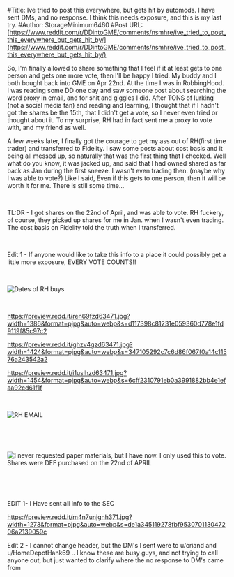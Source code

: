 #Title: Ive tried to post this everywhere, but gets hit by automods. I have sent DMs, and no response. I think this needs exposure, and this is my last try.
#Author: StorageMinimum6460
#Post URL: [https://www.reddit.com/r/DDintoGME/comments/nsmhre/ive_tried_to_post_this_everywhere_but_gets_hit_by/](https://www.reddit.com/r/DDintoGME/comments/nsmhre/ive_tried_to_post_this_everywhere_but_gets_hit_by/)


So, I'm finally allowed to share something that I feel if it at least gets to one person and gets one more vote, then I'll be happy I tried. My buddy and I both bought back into GME on Apr 22nd. At the time I was in RobbingHood. I was reading some DD one day and saw someone post about searching the word proxy in email, and for shit and giggles I did. After TONS of lurking (not a social media fan) and reading and learning, I thought that if I hadn't got the shares be the 15th, that I didn't get a vote, so I never even tried or thought about it. To my surprise, RH had in fact sent me a proxy to vote with, and my friend as well.

A few weeks later, I finally got the courage to get my ass out of RH(first time trader) and transferred to Fidelity. I saw some posts about cost basis and it being all messed up, so naturally that was the first thing that I checked. Well what do you know, it was jacked up, and said that I had owned shared as far back as Jan during the first sneeze. I wasn't even trading then. (maybe why I was able to vote?)  Like I said, Even if this gets to one person, then it will be worth it for me. There is still some time...

&#x200B;

TL:DR - I got shares on the 22nd of April, and was able to vote. RH fuckery, of course, they picked up shares for me in Jan. when I wasn't even trading. The cost basis on Fidelity told the truth when I transferred.

&#x200B;

Edit 1 - If anyone would like to take this info to a place it could possibly get a little more exposure, EVERY VOTE COUNTS!!

&#x200B;

![Dates of RH buys](https://preview.redd.it/3v2ohgq073471.jpg?width=1171&format=pjpg&auto=webp&s=07fff416e7b047c7f603ea2616bd4439dd738a31)

&#x200B;

https://preview.redd.it/ren69fzd63471.jpg?width=1386&format=pjpg&auto=webp&s=d117398c81231e059360d778e1fd9119f85c97c2

https://preview.redd.it/ghzv4gzd63471.jpg?width=1424&format=pjpg&auto=webp&s=347105292c7c6d86f067f0a14c11576a243542a2

https://preview.redd.it/i1uslhzd63471.jpg?width=1454&format=pjpg&auto=webp&s=6cff2310791eb0a3991882bb4e1efaa92cd61f1f

&#x200B;

![RH EMAIL](https://preview.redd.it/xrciiiapid371.jpg?width=799&format=pjpg&auto=webp&s=2d71bf475bc2d8eb4396262a45ad3bbeea1f06f4)

&#x200B;

&#x200B;

![I never requested paper materials, but I have now. I only used this to vote. Shares were DEF purchased on the 22nd of APRIL](https://preview.redd.it/7291dlgq0h371.jpg?width=1755&format=pjpg&auto=webp&s=7a23420ecbdf276cc4a3ad1bfa6558fea67b9107)

&#x200B;

&#x200B;

EDIT 1- I Have sent all info to the SEC

https://preview.redd.it/m4n7unjgnh371.jpg?width=1273&format=pjpg&auto=webp&s=de1a345119278fbf953070113047206a2139059c

Edit 2 - I cannot change header, but the DM's I sent were to u/criand and u/HomeDepotHank69 .. I know these are busy guys, and not trying to call anyone out, but just wanted to clarify where the no response to DM's came from